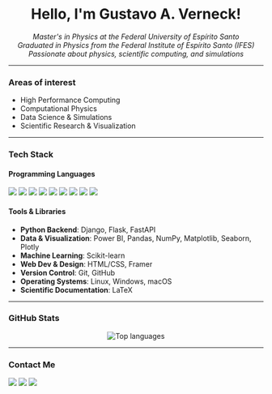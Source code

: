 <!-- Profile README for Gustavo A. Verneck -->

<h1 align="center">Hello, I'm Gustavo A. Verneck!</h1>

<p align="center">
  <em>Master's in Physics at the Federal University of Espírito Santo</em><br/>
  <em>Graduated in Physics from the Federal Institute of Espírito Santo (IFES)</em><br/>
  <em>Passionate about physics, scientific computing, and simulations</em>
</p>

---

### Areas of interest
- High Performance Computing
- Computational Physics
- Data Science & Simulations
- Scientific Research & Visualization

---

### Tech Stack

#### Programming Languages

<p>
  <img src="https://img.shields.io/badge/-Python-3776AB?style=for-the-badge&logo=python&logoColor=white"/>
  <img src="https://img.shields.io/badge/-Rust-000000?style=for-the-badge&logo=rust&logoColor=white"/>
  <img src="https://img.shields.io/badge/-Fortran-734F96?style=for-the-badge&logo=fortran&logoColor=white"/>
  <img src="https://img.shields.io/badge/-C++-00599C?style=for-the-badge&logo=cplusplus&logoColor=white"/>
  <img src="https://img.shields.io/badge/-Java-007396?style=for-the-badge&logo=java&logoColor=white"/>
  <img src="https://img.shields.io/badge/-SQL-4479A1?style=for-the-badge&logo=mysql&logoColor=white"/>
  <img src="https://img.shields.io/badge/-OpenCL-1C1C1C?style=for-the-badge&logo=amd&logoColor=white"/>
  <img src="https://img.shields.io/badge/-JavaScript-F7DF1E?style=for-the-badge&logo=javascript&logoColor=black"/>
  <img src="https://img.shields.io/badge/-TypeScript-3178C6?style=for-the-badge&logo=typescript&logoColor=white"/>
</p>

#### Tools & Libraries

- **Python Backend**: Django, Flask, FastAPI  
- **Data & Visualization**: Power BI, Pandas, NumPy, Matplotlib, Seaborn, Plotly  
- **Machine Learning**: Scikit-learn  
- **Web Dev & Design**: HTML/CSS, Framer  
- **Version Control**: Git, GitHub  
- **Operating Systems**: Linux, Windows, macOS
- **Scientific Documentation**: LaTeX

---

### GitHub Stats

<p align="center">
  <img src="https://github-readme-stats.vercel.app/api/top-langs/?username=gustavoverneck&layout=compact&theme=tokyonight" alt="Top languages"/>
</p>

---

### Contact Me

<p>
  <a href="mailto:gustavoverneck@gmail.com"><img src="https://img.shields.io/badge/-Email-D14836?style=for-the-badge&logo=gmail&logoColor=white"/></a>
  <a href="https://www.linkedin.com/in/gustavoverneck"><img src="https://img.shields.io/badge/-LinkedIn-0077B5?style=for-the-badge&logo=linkedin&logoColor=white"/></a>
  <a href="https://gustavoverneck.framer.website/"><img src="https://img.shields.io/badge/-Website-24292E?style=for-the-badge&logo=github&logoColor=white"/>
</p>
